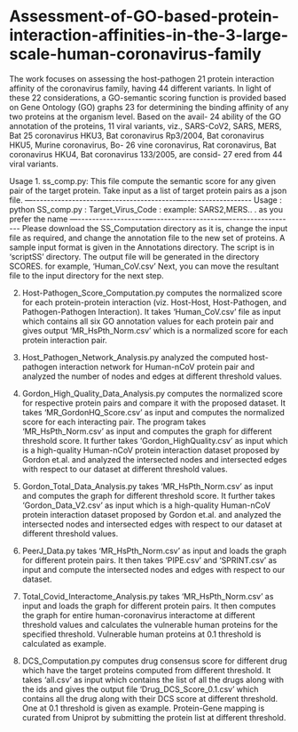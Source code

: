 # Assessment-of-GO-based-protein-interaction-affinities-in-the-3-large-scale-human-coronavirus-family

The work focuses on assessing the host-pathogen 21 protein interaction affinity of the coronavirus family, having 44 different variants. In light of these 22 considerations, a GO-semantic scoring function is provided based on Gene Ontology (GO) graphs 23 for determining the binding affinity of any two proteins at the organism level. Based on the avail- 24 ability of the GO annotation of the proteins, 11 viral variants, viz., SARS-CoV2, SARS, MERS, Bat 25 coronavirus HKU3, Bat coronavirus Rp3/2004, Bat coronavirus HKU5, Murine coronavirus, Bo- 26 vine coronavirus, Rat coronavirus, Bat coronavirus HKU4, Bat coronavirus 133/2005, are consid- 27 ered from 44 viral variants.

Usage 1. ss_comp.py: This file compute the semantic score for any given pair of the target protein. Take input as a list of target protein pairs as a json file. —-------------------—-------------------—------------------- Usage : python SS_comp.py <org> <org> : Target_Virus_Code : example: SARS2,MERS.. . as you prefer the name —-------------------—-------------------—------------------- Please download the SS_Computation directory as it is, change the input file as required, and change the annotation file to the new set of proteins. A sample input format is given in the Annotations directory. The script is in ‘scriptSS’ directory. The output file will be generated in the directory SCORES. for example, ‘Human_CoV.csv’ Next, you can move the resultant file to the input directory for the next step.
  
2. Host-Pathogen_Score_Computation.py computes the normalized score for each protein-protein interaction (viz. Host-Host, Host-Pathogen, and Pathogen-Pathogen Interaction). It takes ‘Human_CoV.csv’ file as input which contains all six GO annotation values for each protein pair and gives output ‘MR_HsPth_Norm.csv’ which is a normalized score for each protein interaction pair.
  
3. Host_Pathogen_Network_Analysis.py analyzed the computed host-pathogen interaction network for Human-nCoV protein pair and analyzed the number of nodes and edges at different threshold values.
  
4. Gordon_High_Quality_Data_Analysis.py computes the normalized score for respective protein pairs and compare it with the proposed dataset. It takes ‘MR_GordonHQ_Score.csv’ as input and computes the normalized score for each interacting pair. The program takes ‘MR_HsPth_Norm.csv’ as input and computes the
graph for different threshold score. It further takes ‘Gordon_HighQuality.csv’ as input which is a high-quality Human-nCoV protein interaction dataset proposed by Gordon et.al. and analyzed the intersected nodes and intersected edges with respect to our dataset at different threshold values.
  
5. Gordon_Total_Data_Analysis.py takes ‘MR_HsPth_Norm.csv’ as input and computes the graph for different threshold score. It further takes ‘Gordon_Data_V2.csv’ as input which is a high-quality Human-nCoV protein interaction dataset proposed by Gordon et.al. and analyzed the intersected nodes and intersected edges with respect to our dataset at different threshold values.
  
6. PeerJ_Data.py takes ‘MR_HsPth_Norm.csv’ as input and loads the graph for different protein pairs. It then takes ‘PIPE.csv’ and ‘SPRINT.csv’ as input and compute the intersected nodes and edges with respect to our dataset.
  
7. Total_Covid_Interactome_Analysis.py takes ‘MR_HsPth_Norm.csv’ as input and loads the graph for different protein pairs. It then computes the graph for entire human-coronavirus interactome at different threshold values and calculates the vulnerable human proteins for the specified threshold. Vulnerable human proteins at 0.1 threshold is calculated as example.
  
8. DCS_Computation.py computes drug consensus score for different drug which have the target proteins computed from different threshold. It takes ‘all.csv’ as input which contains the list of all the drugs along with the ids and gives the output file ‘Drug_DCS_Score_0.1.csv’ which contains all the drug along with their DCS score at different threshold. One at 0.1 threshold is given as example. Protein-Gene mapping is curated from Uniprot by submitting the protein list at different threshold.
